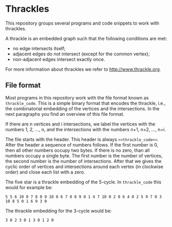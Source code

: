 Thrackles
=========

This repository groups several programs and code snippets to work with thrackles.

A thrackle is an embedded graph such that the following conditions are met:

* no edge intersects itself;
* adjacent edges do not intersect (except for the common vertex);
* non-adjacent edges intersect exactly once.

For more information about thrackles we refer to http://www.thrackle.org.


File format
-----------

Most programs in this repository work with the file format known as `thrackle_code`.
This is a simple binary format that encodes the thrackle, i.e., the combinatorial embedding of the vertices and the intersections.
In the next paragraphs you find an overview of this file format.

If there are n vertices and i intersections, we label the vertices with the numbers 1, 2, ..., n, and the intersections with the numbers n+1, n+2, ..., n+i.

The file starts with the header.
This header is always `>>thrackle_code<<`.
After the header a sequence of numbers follows.
If the first number is 0, then all other numbers occupy two bytes.
If there is no zero, than all numbers occupy a single byte.
The first number is the number of vertices, the second number is the number of intersections.
After that we gives the cyclic order of vertices and intersections around each vertex (in clockwise order) and close each list with a zero.

The five star is a thrackle embedding of the 5-cycle.
In `thrackle_code` this would for example be:

    5 5 6 10 0 7 8 0 9 10 0 6 7 0 8 9 0 1 4 7 10 0 2 8 6 4 0 2 5 9 7 0 3 10 8 5 0 1 6 9 3 0

The thrackle embedding for the 3-cycle would be:

    3 0 2 3 0 1 3 0 1 2 0

